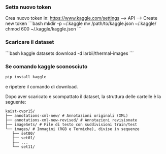 ### Setta nuovo token 
Crea nuovo token in: https://www.kaggle.com/settings --> API --> Create new token
´´´bash
mkdir -p ~/.kaggle
mv /path/to/kaggle.json ~/.kaggle/
chmod 600 ~/.kaggle/kaggle.json
´´´
### Scaricare il dataset
´´´bash
kaggle datasets download -d larbii/thermal-images
´´´

### Se comando kaggle sconosciuto 
```bash 
pip install kaggle
``` 
e ripetere il comando di download.

Dopo aver scaricato e scompattato il dataset, la struttura delle cartelle è la seguente:
```text
kaist-cvpr15/
├── annotations-xml-new/ # Annotazioni originali (XML)
├── annotations-xml-new-revised/ # Annotazioni revisionate 
├── imageSets/ # File di testo con suddivisioni train/test 
└── images/ # Immagini (RGB e Termiche), divise in sequenze
   ├── set00/
   ├── set01/
   ├── ...
   └── set11/
```

